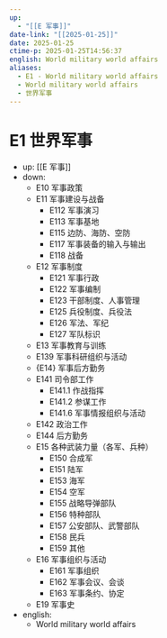 ```yaml
---
up:
  - "[[E 军事]]"
date-link: "[[2025-01-25]]"
date: 2025-01-25
ctime-p: 2025-01-25T14:56:37
english: World military world affairs
aliases:
  - E1 - World military world affairs
  - World military world affairs
  - 世界军事
---
```


# E1 世界军事

- up: [[E 军事]]
- down:
	- E10 军事政策
	- E11 军事建设与战备
		- E112 军事演习
		- E113 军事基地
		- E115 边防、海防、空防
		- E117 军事装备的输入与输出
		- E118 战备
	- E12 军事制度
		- E121 军事行政
		- E122 军事编制
		- E123 干部制度、人事管理
		- E125 兵役制度、兵役法
		- E126 军法、军纪
		- E127 军队标识
	- E13 军事教育与训练
	- E139 军事科研组织与活动
	- {E14} 军事后方勤务
	- E141 司令部工作
		- E141.1 作战指挥
		- E141.2 参谋工作
		- E141.6 军事情报组织与活动
	- E142 政治工作
	- E144 后方勤务
	- E15 各种武装力量（各军、兵种）
		- E150 合成军
		- E151 陆军
		- E153 海军
		- E154 空军
		- E155 战略导弹部队
		- E156 特种部队
		- E157 公安部队、武警部队
		- E158 民兵
		- E159 其他
	- E16 军事组织与活动
		- E161 军事组织
		- E162 军事会议、会谈
		- E163 军事条约、协定
	- E19 军事史
- english:
	- World military world affairs
